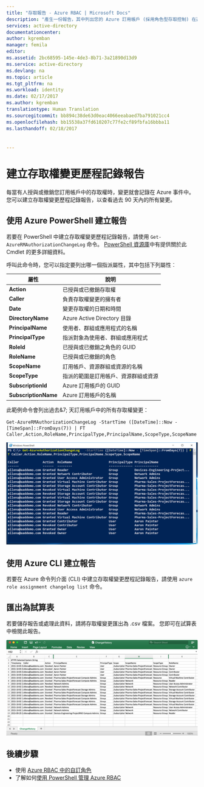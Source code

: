```yaml
---
title: "存取報告 - Azure RBAC | Microsoft Docs"
description: "產生一份報告，其中列出您的 Azure 訂用帳戶 (採用角色型存取控制) 在過去 90 天內的所有存取權變更。"
services: active-directory
documentationcenter: 
author: kgremban
manager: femila
editor: 
ms.assetid: 2bc68595-145e-4de3-8b71-3a21890d13d9
ms.service: active-directory
ms.devlang: na
ms.topic: article
ms.tgt_pltfrm: na
ms.workload: identity
ms.date: 02/17/2017
ms.author: kgremban
translationtype: Human Translation
ms.sourcegitcommit: bb894c38de63d0eac4066eeabaed7ba791021cc4
ms.openlocfilehash: bb15538a37fd610207c77fe2cf89fbfa16bbba11
ms.lasthandoff: 02/18/2017


---
```

# <a name="create-an-access-change-history-report"></a>建立存取權變更歷程記錄報告
每當有人授與或撤銷您訂用帳戶中的存取權時，變更就會記錄在 Azure 事件中。 您可以建立存取權變更歷程記錄報告，以查看過去 90 天內的所有變更。

## <a name="create-a-report-with-azure-powershell"></a>使用 Azure PowerShell 建立報告
若要在 PowerShell 中建立存取權變更歷程記錄報告，請使用 `Get-AzureRMAuthorizationChangeLog` 命令。 [PowerShell 資源庫](https://www.powershellgallery.com/packages/AzureRM.Storage/1.0.6/Content/ResourceManagerStartup.ps1)中有提供關於此 Cmdlet 的更多詳細資料。

呼叫此命令時，您可以指定要列出哪一個指派屬性，其中包括下列屬性︰

| 屬性 | 說明 |
| --- | --- |
| **Action** |已授與或已撤銷存取權 |
| **Caller** |負責存取權變更的擁有者 |
| **Date** |變更存取權的日期和時間 |
| **DirectoryName** |Azure Active Directory 目錄 |
| **PrincipalName** |使用者、群組或應用程式的名稱 |
| **PrincipalType** |指派對象為使用者、群組或應用程式 |
| **RoleId** |已授與或已撤銷之角色的 GUID |
| **RoleName** |已授與或已撤銷的角色 |
| **ScopeName** |訂用帳戶、資源群組或資源的名稱 |
| **ScopeType** |指派的範圍是訂用帳戶、資源群組或資源 |
| **SubscriptionId** |Azure 訂用帳戶的 GUID |
| **SubscriptionName** |Azure 訂用帳戶的名稱 |

此範例命令會列出過去&7; 天訂用帳戶中的所有存取權變更：

```
Get-AzureRMAuthorizationChangeLog -StartTime ([DateTime]::Now - [TimeSpan]::FromDays(7)) | FT Caller,Action,RoleName,PrincipalType,PrincipalName,ScopeType,ScopeName
```

![PowerShell Get-AzureRMAuthorizationChangeLog - 螢幕擷取畫面](./media/role-based-access-control-configure/access-change-history.png)

## <a name="create-a-report-with-azure-cli"></a>使用 Azure CLI 建立報告
若要在 Azure 命令列介面 (CLI) 中建立存取權變更歷程記錄報告，請使用 `azure role assignment changelog list` 命令。

## <a name="export-to-a-spreadsheet"></a>匯出為試算表
若要儲存報告或處理此資料，請將存取權變更匯出為 .csv 檔案。 您即可在試算表中檢閱此報告。

![以試算表形式來檢視的變更記錄 - 螢幕擷取畫面](./media/role-based-access-control-configure/change-history-spreadsheet.png)

## <a name="next-steps"></a>後續步驟
* 使用 [Azure RBAC 中的自訂角色](role-based-access-control-custom-roles.md)
* 了解如何[使用 PowerShell 管理 Azure RBAC](role-based-access-control-manage-access-powershell.md)


